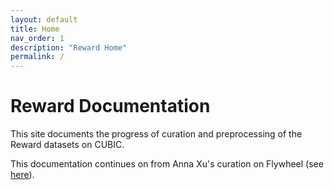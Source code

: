 ```yaml
---
layout: default
title: Home
nav_order: 1
description: "Reward Home"
permalink: /
--- 
```


# Reward Documentation

This site documents the progress of curation and preprocessing of the Reward datasets on CUBIC.

This documentation continues on from Anna Xu's curation on Flywheel (see [here](anna)).
